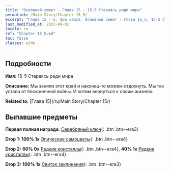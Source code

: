 ```yaml
---
title: "Основной сюжет - Глава 15 - 15-5 Стараясь ради мира"
permalink: /Main Story/Chapter 15_5/
excerpt: "Глава 15 - 5. Эра хаоса  Основной сюжет - Глава 15_5. 15-5 Стараясь ради мира"
last_modified_at: 2021-04-01
locale: ru
ref: "Chapter 15_5.md"
toc: false
classes: wide
---
```


## Подробности

 **Имя:** 15-5 Стараясь ради мира

 **Описание:** Мы заняли этот край и наконец-то можем отдохнуть. Мы так устали от бесконечной войны. И хотим вернуться к своим жизням.

 **Related to:** [Глава 15](/ru/Main Story/Chapter 15/)

## Выпавшие предметы

 **Первая полная награда:** [Серебряный ключ](/ru/Items/con_693/){: .btn .btn--era3}

 **Drop 1:** **100% 1x** [Эпические самоцветы](/ru/Items/mat_51/){: .btn .btn--era4}

 **Drop 2:** **60% 0x** [Редкие кристаллы](/ru/Items/mat_45/){: .btn .btn--era4}, **40% 1x** [Редкие кристаллы](/ru/Items/mat_45/){: .btn .btn--era4}

 **Drop 3:** **100% 1x** [Свиток заклинания](/ru/Items/con_694/){: .btn .btn--era3}

